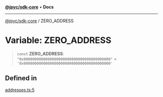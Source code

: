 [**@jpyc/sdk-core**](../README.md) • **Docs**

---

[@jpyc/sdk-core](../globals.md) / ZERO_ADDRESS

# Variable: ZERO_ADDRESS

> `const` **ZERO_ADDRESS**: `"0x0000000000000000000000000000000000000000"` = `'0x0000000000000000000000000000000000000000'`

## Defined in

[addresses.ts:5](https://github.com/jcam1/sdks/blob/a6882d6a2b528459c830af1311237229340f738f/packages/core/src/addresses.ts#L5)
